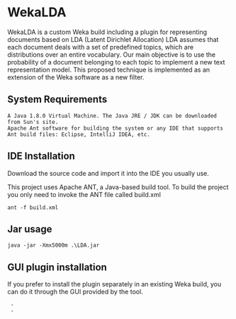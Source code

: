 # WekaLDA

WekaLDA is a custom Weka build including a plugin for representing documents based on LDA (Latent Dirichlet Allocation)
LDA assumes that each document deals with a set of predefined topics, which are distributions over an entire vocabulary. 
Our main objective is to use the probability of a document belonging to each topic to implement a new text representation model. 
This proposed technique is implemented as an extension of the Weka software as a new filter.

## System Requirements

    A Java 1.8.0 Virtual Machine. The Java JRE / JDK can be downloaded from Sun's site.
    Apache Ant software for building the system or any IDE that supports Ant build files: Eclipse, IntelliJ IDEA, etc.


## IDE Installation

Download the source code and import it into the IDE you usually use.

This project uses Apache ANT, a Java-based build tool. To build the project you only need to invoke the ANT file called build.xml

``` build line ant [-f <build-file>] [<target>]
ant -f build.xml 
```

## Jar usage

```command line
java -jar -Xmx5000m .\LDA.jar
```

## GUI plugin installation
If you prefer to install the plugin separately in an existing Weka build, you can do it through the GUI provided by the tool.

```GUI installation
 - 
 -
```
